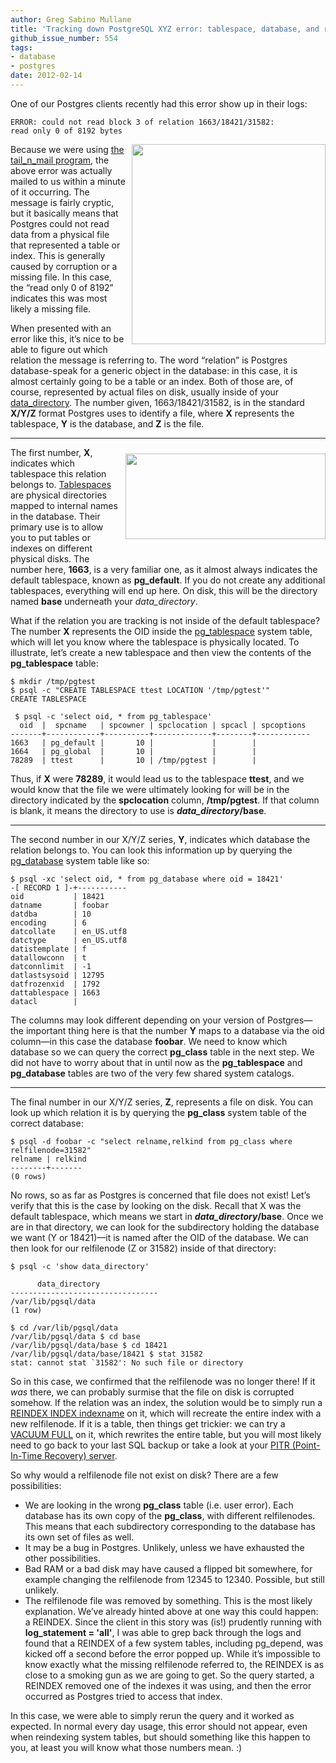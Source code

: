 ```yaml
---
author: Greg Sabino Mullane
title: 'Tracking down PostgreSQL XYZ error: tablespace, database, and relfilnode'
github_issue_number: 554
tags:
- database
- postgres
date: 2012-02-14
---
```


One of our Postgres clients recently had this error show up in their logs:

```plain
ERROR: could not read block 3 of relation 1663/18421/31582:
read only 0 of 8192 bytes
```

<a href="/blog/2012/02/postgres-block-error-xyz/image-0-big.png"><img alt="" border="0" id="BLOGGER_PHOTO_ID_5706852464520734962" src="/blog/2012/02/postgres-block-error-xyz/image-0.png" style="float:right; margin:0 0 10px 10px;cursor:pointer; cursor:hand;width: 310px; height: 320px;"/></a>

Because we were using  [the tail_n_mail program](http://bucardo.org/wiki/Tail_n_mail), the above error was actually mailed to us within a minute of it occurring. The message is fairly cryptic, but it basically means that Postgres could not read data from a physical file that represented a table or index. This is generally caused by corruption or a missing file. In this case, the “read only 0 of 8192” indicates this was most likely a missing file.

When presented with an error like this, it’s nice to be able to figure out which relation the message is referring to. The word “relation” is Postgres database-speak for a generic object in the database: in this case, it is almost certainly going to be a table or an index. Both of those are, of course, represented by actual files on disk, usually inside of your [data_directory](https://www.postgresql.org/docs/current/static/runtime-config-file-locations.html). The number given, 1663/18421/31582, is in the standard **X/Y/Z** format Postgres uses to identify a file, where **X** represents the tablespace, **Y** is the database, and **Z** is the file.

-----------

<a href="/blog/2012/02/postgres-block-error-xyz/image-1-big.png"><img alt="" border="0" id="BLOGGER_PHOTO_ID_5706852622605279650" src="/blog/2012/02/postgres-block-error-xyz/image-1.png" style="float:right; margin:10 0 30px 10px;cursor:pointer; cursor:hand;width: 320px; height: 137px;"/></a>

The first number, **X**, indicates which tablespace this relation belongs to. [Tablespaces](https://www.postgresql.org/docs/current/static/manage-ag-tablespaces.html) are physical directories mapped to internal names in the database. Their primary use is to allow you to put tables or indexes on different physical disks. The number here, **1663**, is a very familiar one, as it almost always indicates the default tablespace, known as **pg_default**. If you do not create any additional tablespaces, everything will end up here. On disk, this will be the directory named **base** underneath your *data_directory*.

What if the relation you are tracking is not inside of the default tablespace? The number **X** represents the OID inside the [pg_tablespace](https://www.postgresql.org/docs/9.1/static/catalog-pg-tablespace.html) system table, which will let you know where the tablespace is physically located. To illustrate, let’s create a new tablespace and then view the contents of the **pg_tablespace** table:

```plain
$ mkdir /tmp/pgtest
$ psql -c "CREATE TABLESPACE ttest LOCATION '/tmp/pgtest'"
CREATE TABLESPACE

 $ psql -c 'select oid, * from pg_tablespace'
  oid  |  spcname   | spcowner | spclocation | spcacl | spcoptions
-------+------------+----------+-------------+--------+------------
1663   | pg_default |       10 |             |        |
1664   | pg_global  |       10 |             |        |
78289  | ttest      |       10 | /tmp/pgtest |        |
```

Thus, if **X** were **78289**, it would lead us to the tablespace **ttest**, and we would know that the file we were ultimately looking for will be in the directory indicated by the **spclocation** column, **/tmp/pgtest**. If that column is blank, it means the directory to use is ***data_directory*/base**.

-----------

The second number in our X/Y/Z series, **Y**, indicates which database the relation belongs to. You can look this information up by querying the [pg_database](https://www.postgresql.org/docs/current/static/catalog-pg-database.html) system table like so:

```
$ psql -xc 'select oid, * from pg_database where oid = 18421'
-[ RECORD 1 ]-+-----------
oid           | 18421
datname       | foobar
datdba        | 10
encoding      | 6
datcollate    | en_US.utf8
datctype      | en_US.utf8
datistemplate | f
datallowconn  | t
datconnlimit  | -1
datlastsysoid | 12795
datfrozenxid  | 1792
dattablespace | 1663
datacl        |
```

The columns may look different depending on your version of Postgres—​the important thing here is that the number **Y** maps to a database via the oid column—​in this case the database **foobar**. We need to know which database so we can query the correct **pg_class** table in the next step. We did not have to worry about that in until now as the **pg_tablespace** and **pg_database** tables are two of the very few shared system catalogs.

-----------

The final number in our X/Y/Z series, **Z**, represents a file on disk. You can look up which relation it is by querying the **pg_class** system table of the correct database:

```plain
$ psql -d foobar -c "select relname,relkind from pg_class where relfilenode=31582"
relname | relkind
--------+-------
(0 rows)
```

No rows, so as far as Postgres is concerned that file does not exist! Let’s verify that this is the case by looking on the disk. Recall that X was the default tablespace, which means we start in ***data_directory*/base**. Once we are in that directory, we can look for the subdirectory holding the database we want (Y or 18421)—​it is named after the OID of the database. We can then look for our relfilenode (Z or 31582) inside of that directory:

```plain
$ psql -c 'show data_directory'

      data_directory       
---------------------------------
/var/lib/pgsql/data
(1 row)

$ cd /var/lib/pgsql/data
/var/lib/pgsql/data $ cd base
/var/lib/pgsql/data/base $ cd 18421
/var/lib/pgsql/data/base/18421 $ stat 31582
stat: cannot stat `31582': No such file or directory
```

So in this case, we confirmed that the relfilenode was no longer there! If it *was* there, we can probably surmise that the file on disk is corrupted somehow. If the relation was an index, the solution would be to simply run a [REINDEX INDEX indexname](https://www.postgresql.org/docs/current/static/sql-reindex.html) on it, which will recreate the entire index with a new relfilenode. If it is a table, then things get trickier: we can try a [VACUUM FULL](https://www.postgresql.org/docs/current/static/sql-vacuum.html) on it, which rewrites the entire table, but you will most likely need to go back to your last SQL backup or take a look at your [PITR (Point-In-Time Recovery) server](https://www.postgresql.org/docs/current/static/continuous-archiving.html).

So why would a relfilenode file not exist on disk? There are a few possibilities:

- We are looking in the wrong **pg_class** table (i.e. user error). Each database has its own copy of the **pg_class**, with different relfilenodes. This means that each subdirectory corresponding to the database has its own set of files as well.
- It may be a bug in Postgres. Unlikely, unless we have exhausted the other possibilities.
- Bad RAM or a bad disk may have caused a flipped bit somewhere, for example changing the relfilenode from 12345 to 12340. Possible, but still unlikely.
- The relfilenode file was removed by something. This is the most likely explanation. We’ve already hinted above at one way this could happen: a REINDEX. Since the client in this story was (is!) prudently running with **log_statement = 'all'**, I was able to grep back through the logs and found that a REINDEX of a few system tables, including pg_depend, was kicked off a second before the error popped up. While it’s impossible to know exactly what the missing relfilenode referred to, the REINDEX is as close to a smoking gun as we are going to get. So the query started, a REINDEX removed one of the indexes it was using, and then the error occurred as Postgres tried to access that index.

In this case, we were able to simply rerun the query and it worked as expected. In normal every day usage, this error should not appear, even when reindexing system tables, but should something like this happen to you, at least you will know what those numbers mean. :)
